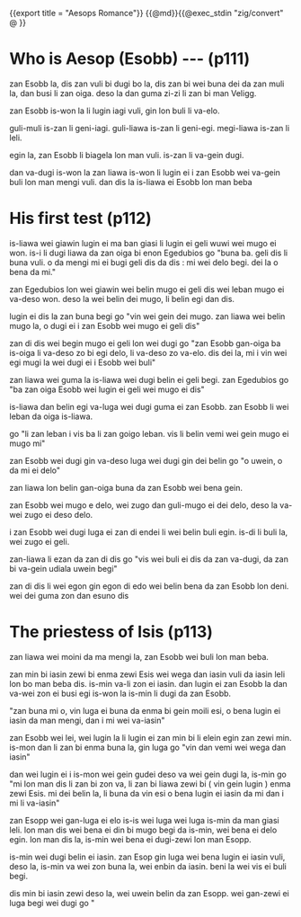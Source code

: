 {{export title = "Aesops Romance"}}
{{@md}}{{@exec_stdin "zig/convert" @ }}

# Who is Aesop (Esobb) --- (p111)

zan Esobb la, dis zan vuli bi dugi bo la, dis zan bi wei buna dei da zan muli la, dan busi li zan oiga. deso la dan guma zi-zi li zan bi man Veligg.

zan Esobb is-won la li lugin iagi vuli, gin lon buli li va-elo. 

guli-muli is-zan li geni-iagi. guli-liawa is-zan li geni-egi. megi-liawa is-zan li leli.

egin la, zan Esobb li biagela lon man vuli. is-zan li va-gein dugi.

dan va-dugi is-won la zan liawa is-won li lugin ei i zan Esobb wei va-gein buli lon man mengi vuli. dan dis la is-liawa ei Esobb lon man beba

# His first test (p112)

is-liawa wei giawin lugin ei ma ban giasi li lugin ei geli wuwi wei mugo ei won. is-i li dugi liawa da zan oiga bi enon Egedubios go "buna ba. geli dis li buna vuli. o da mengi mi ei bugi geli dis da dis : mi wei delo begi. dei la o bena da mi."

zan Egedubios lon wei giawin wei belin mugo ei geli dis wei leban mugo ei va-deso won. deso la wei belin dei mugo, li belin egi dan dis.

lugin ei dis la zan buna begi go "vin wei gein dei mugo. zan liawa wei belin mugo la, o dugi ei i zan Esobb wei mugo ei geli dis"

zan di dis wei begin mugo ei geli lon wei dugi go "zan Esobb gan-oiga ba is-oiga li va-deso zo bi egi delo, li va-deso zo va-elo. dis dei la, mi i vin wei egi mugi la wei dugi ei i Esobb wei buli"

zan liawa wei guma la is-liawa wei dugi belin ei geli begi. zan Egedubios go "ba zan oiga Esobb wei lugin ei geli wei mugo ei dis"

is-liawa dan belin egi va-luga wei dugi guma ei zan Esobb. zan Esobb li wei leban da oiga is-liawa.

go "li zan leban i vis ba li zan goigo leban. vis li belin vemi wei gein mugo ei mugo mi"

zan Esobb wei dugi gin va-deso luga wei dugi gin dei belin go "o uwein, o da mi ei delo"

zan liawa lon belin gan-oiga buna da zan Esobb wei bena gein.

zan Esobb wei mugo e delo, wei zugo dan guli-mugo ei dei delo, deso la va-wei zugo ei deso delo.

i zan Esobb wei dugi luga ei zan di endei li wei belin buli egin. is-di li buli la, wei zugo ei geli.

zan-liawa li ezan da zan di dis go "vis wei buli ei dis da zan va-dugi, da zan bi va-gein udiala uwein begi"

zan di dis li wei egon gin egon di edo wei belin bena da zan Esobb lon deni. wei dei guma zon dan esuno dis

# The priestess of Isis (p113)

zan liawa wei moini da ma mengi la, zan Esobb wei buli lon man beba.

zan min bi iasin zewi bi enma zewi Esis wei wega dan iasin vuli da iasin leli lon bo man beba dis.  is-min va-li zon ei iasin. dan lugin ei zan Esobb la dan va-wei zon ei busi egi is-won la is-min li dugi da zan Esobb.

"zan buna mi o, vin luga ei buna da enma bi gein moili esi, o bena lugin ei iasin da man mengi, dan i mi wei va-iasin"

zan Esobb wei lei, wei lugin la li lugin ei zan min bi li elein egin zan zewi min.  is-mon dan li zan bi enma buna la, gin luga go "vin dan vemi wei wega dan iasin"

dan wei lugin ei i is-mon wei gein gudei deso va wei gein dugi la, is-min go "mi lon man dis li zan bi zon va, li zan bi liawa zewi bi ( vin gein lugin ) enma zewi Esis. mi dei belin la, li buna da vin esi o bena lugin ei iasin da mi dan i mi li va-iasin"

zan Esopp wei gan-luga ei elo is-is wei luga wei luga is-min da man giasi leli. lon man dis wei bena ei din bi mugo begi da is-min, wei bena ei delo egin. lon man dis la, is-min wei bena ei dugi-zewi lon man Esopp.

is-min wei dugi belin ei iasin.  zan Esop gin luga wei bena lugin ei iasin vuli, deso la, is-min va wei zon buna la, wei enbin da iasin. beni la wei vis ei buli begi.

dis min bi iasin zewi deso la, wei uwein belin da zan Esopp. wei gan-zewi ei luga begi wei dugi go "
